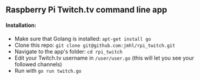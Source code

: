 ## Raspberry Pi Twitch.tv command line app

#### Installation:
+ Make sure that Golang is installed: `apt-get install go`
+ Clone this repo: `git clone git@github.com:jmhl/rpi_twitch.git`
+ Navigate to the app's folder: `cd rpi_twitch`
+ Edit your Twitch.tv username in `/user/user.go` (this will let you see your followed channels)
+ Run with `go run twitch.go`
